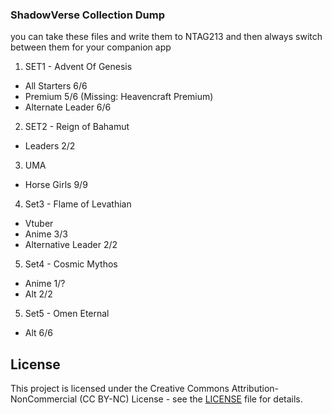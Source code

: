 ### ShadowVerse Collection Dump

you can take these files and write them to NTAG213 and then always switch between them for your companion app 

1. SET1 - Advent Of Genesis
  + All Starters 6/6
  + Premium 5/6  (Missing: Heavencraft Premium)
  + Alternate Leader 6/6 


2. SET2 - Reign of Bahamut
  + Leaders 2/2


3. UMA
  + Horse Girls 9/9 

4. Set3 - Flame of Levathian
  + Vtuber
  + Anime 3/3
  + Alternative Leader 2/2

5. Set4 - Cosmic Mythos
  + Anime 1/?
  + Alt 2/2

5. Set5 - Omen Eternal
  + Alt 6/6
  
     

## License

This project is licensed under the Creative Commons Attribution-NonCommercial (CC BY-NC) License - see the [LICENSE](LICENSE) file for details.
